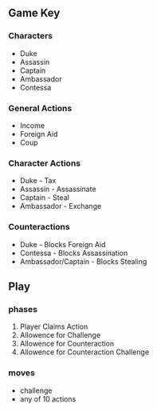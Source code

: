 ## Game Key

### Characters

-   Duke
-   Assassin
-   Captain
-   Ambassador
-   Contessa

### General Actions

-   Income
-   Foreign Aid
-   Coup

### Character Actions

-   Duke - Tax
-   Assassin - Assassinate
-   Captain - Steal
-   Ambassador - Exchange

### Counteractions

-   Duke - Blocks Foreign Aid
-   Contessa - Blocks Assassination
-   Ambassador/Captain - Blocks Stealing

## Play

### phases

1. Player Claims Action
2. Allowence for Challenge
3. Allowence for Counteraction
4. Allowence for Counteraction Challenge

### moves

-   challenge
-   any of 10 actions
